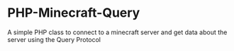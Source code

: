 PHP-Minecraft-Query
===================

A simple PHP class to connect to a minecraft server and get data about the server using the Query Protocol
